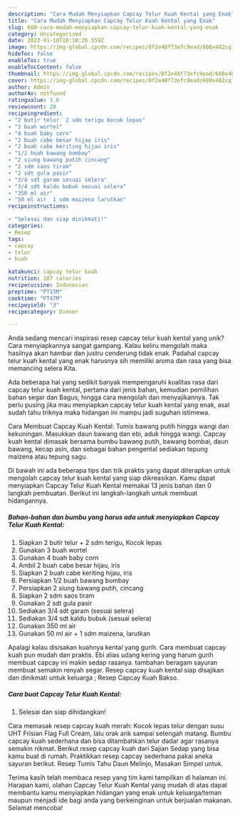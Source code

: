 ```yaml
---
description: "Cara Mudah Menyiapkan Capcay Telur Kuah Kental yang Enak"
title: "Cara Mudah Menyiapkan Capcay Telur Kuah Kental yang Enak"
slug: 680-cara-mudah-menyiapkan-capcay-telur-kuah-kental-yang-enak
category: Uncategorized
date: 2023-01-18T10:10:26.559Z
image: https://img-global.cpcdn.com/recipes/8f2e48f73efc9ead/680x482cq70/capcay-telur-kuah-kental-foto-resep-utama.jpg
hideToc: false
enableToc: true
enableTocContent: false
thumbnail: https://img-global.cpcdn.com/recipes/8f2e48f73efc9ead/680x482cq70/capcay-telur-kuah-kental-foto-resep-utama.jpg
cover: https://img-global.cpcdn.com/recipes/8f2e48f73efc9ead/680x482cq70/capcay-telur-kuah-kental-foto-resep-utama.jpg
author: Admin
authorAv: notfound
ratingvalue: 3.6
reviewcount: 20
recipeingredient:
- "2 butir telur  2 sdm terigu Kocok lepas"
- "3 buah wortel"
- "4 buah baby corn"
- "2 buah cabe besar hijau iris"
- "2 buah cabe keriting hijau iris"
- "1/2 buah bawang bombay"
- "2 siung bawang putih cincang"
- "2 sdm saos tiram"
- "2 sdt gula pasir"
- "3/4 sdt garam sesuai selera"
- "3/4 sdt kaldu bubuk sesuai selera"
- "350 ml air"
- "50 ml air  1 sdm maizena larutkan"
recipeinstructions:

- "Selesai dan siap dinikmati!"
categories:
- Resep
tags:
- capcay
- telur
- kuah

katakunci: capcay telur kuah 
nutrition: 207 calories
recipecuisine: Indonesian
preptime: "PT15M"
cooktime: "PT47M"
recipeyield: "3"
recipecategory: Dinner

---
```





Anda sedang mencari inspirasi resep capcay telur kuah kental yang unik? Cara menyiapkannya sangat gampang. Kalau keliru mengolah maka hasilnya akan hambar dan justru cenderung tidak enak. Padahal capcay telur kuah kental yang enak harusnya sih memiliki aroma dan rasa yang bisa memancing selera Kita.





Ada beberapa hal yang sedikit banyak mempengaruhi kualitas rasa dari capcay telur kuah kental, pertama dari jenis bahan, kemudian pemilihan bahan segar dan Bagus, hingga cara mengolah dan menyajikannya. Tak perlu pusing jika mau menyiapkan capcay telur kuah kental yang enak,      asal sudah tahu triknya maka hidangan ini mampu jadi suguhan istimewa.














Cara Membuat Capcay Kuah Kental: Tumis bawang putih hingga wangi dan kekuningan. Masukkan daun bawang dan ebi, aduk hingga wangi. Capcay kuah kental dimasak bersama bumbu bawang putih, bawang bombai, daun bawang, kecap asin, dan sebagai bahan pengental sediakan tepung maizena atau tepung sagu.






Di bawah ini ada beberapa tips dan trik praktis yang dapat diterapkan untuk mengolah capcay telur kuah kental yang siap dikreasikan. Kamu dapat menyiapkan Capcay Telur Kuah Kental memakai 13 jenis bahan dan 0 langkah pembuatan. Berikut ini langkah-langkah untuk membuat hidangannya.

<!--inarticleads1-->

##### Bahan-bahan dan bumbu yang harus ada untuk menyiapkan Capcay Telur Kuah Kental:

1. Siapkan 2 butir telur + 2 sdm terigu, Kocok lepas
1. Gunakan 3 buah wortel
1. Gunakan 4 buah baby corn
1. Ambil 2 buah cabe besar hijau, iris
1. Siapkan 2 buah cabe keriting hijau, iris
1. Persiapkan 1/2 buah bawang bombay
1. Persiapkan 2 siung bawang putih, cincang
1. Siapkan 2 sdm saos tiram
1. Gunakan 2 sdt gula pasir
1. Sediakan 3/4 sdt garam (sesuai selera)
1. Sediakan 3/4 sdt kaldu bubuk (sesuai selera)
1. Gunakan 350 ml air
1. Gunakan 50 ml air + 1 sdm maizena, larutkan


Apalagi kalau disisakan kuahnya kental yang gurih. Cara membuat capcay kuah pun mudah dan praktis. Ebi alias udang kering yang harum gurih membuat capcay ini makin sedap rasanya. tambahan beragam sayuran membuat semakin renyah segar. Resep capcay kuah kental siap disajikan dan dinikmati untuk keluarga ; Resep Capcay Kuah Bakso. 

<!--inarticleads2-->

##### Cara buat Capcay Telur Kuah Kental:


1. Selesai dan siap dihidangkan!

Cara memasak resep capcay kuah merah: Kocok lepas telur dengan susu UHT Frisian Flag Full Cream, lalu orak arik sampai setengah matang. Bumbu capcay kuah sederhana dan bisa ditambahkan telur dadar agar rasanya semakin nikmat. Berikut resep capcay kuah dari Sajian Sedap yang bisa kamu buat di rumah. Praktikkan resep capcay sederhana pakai aneka sayuran berikut. Resep Tumis Tahu Daun Melinjo, Masakan Simpel untuk. 

Terima kasih telah membaca resep yang tim kami tampilkan di halaman ini. Harapan kami, olahan Capcay Telur Kuah Kental yang mudah di atas dapat membantu kamu menyiapkan hidangan yang enak untuk keluarga/teman maupun menjadi ide bagi anda yang berkeinginan untuk berjualan makanan. Selamat mencoba!
